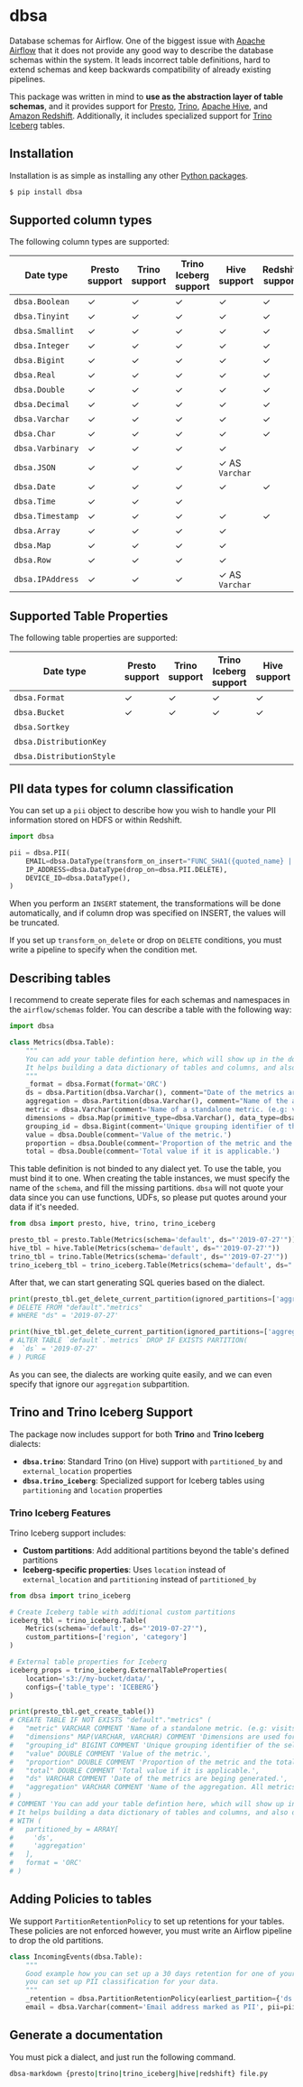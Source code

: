 # dbsa

Database schemas for Airflow. One of the biggest issue with [Apache Airflow](https://airflow.apache.org/index.html) that it does not provide any good way to describe the database schemas within the system. It leads incorrect table definitions, hard to extend schemas and keep backwards compatibility of already existing pipelines.

This package was written in mind to **use as the abstraction layer of table schemas**, and it provides support for [Presto](http://prestodb.github.io/), [Trino](https://trino.io/), [Apache Hive](https://hive.apache.org/), and [Amazon Redshift](https://aws.amazon.com/redshift/). Additionally, it includes specialized support for [Trino Iceberg](https://trino.io/docs/current/connector/iceberg.html) tables.

## Installation

Installation is as simple as installing any other [Python packages](https://www.python.org/).

```bash
$ pip install dbsa
```

## Supported column types

The following column types are supported:

| Date type        | Presto support | Trino support | Trino Iceberg support | Hive support   | Redshift support |
| ---------------- | -------------- | ------------- | --------------------- | -------------- | ---------------- |
| `dbsa.Boolean`   | ✓              | ✓             | ✓                     | ✓              | ✓                |
| `dbsa.Tinyint`   | ✓              | ✓             | ✓                     | ✓              | ✓                |
| `dbsa.Smallint`  | ✓              | ✓             | ✓                     | ✓              | ✓                |
| `dbsa.Integer`   | ✓              | ✓             | ✓                     | ✓              | ✓                |
| `dbsa.Bigint`    | ✓              | ✓             | ✓                     | ✓              | ✓                |
| `dbsa.Real`      | ✓              | ✓             | ✓                     | ✓              | ✓                |
| `dbsa.Double`    | ✓              | ✓             | ✓                     | ✓              | ✓                |
| `dbsa.Decimal`   | ✓              | ✓             | ✓                     | ✓              | ✓                |
| `dbsa.Varchar`   | ✓              | ✓             | ✓                     | ✓              | ✓                |
| `dbsa.Char`      | ✓              | ✓             | ✓                     | ✓              | ✓                |
| `dbsa.Varbinary` | ✓              | ✓             | ✓                     | ✓              |                  |
| `dbsa.JSON`      | ✓              | ✓             | ✓                     | ✓ AS `Varchar` |                  |
| `dbsa.Date`      | ✓              | ✓             | ✓                     | ✓              | ✓                |
| `dbsa.Time`      | ✓              | ✓             | ✓                     |                |                  |
| `dbsa.Timestamp` | ✓              | ✓             | ✓                     | ✓              | ✓                |
| `dbsa.Array`     | ✓              | ✓             | ✓                     | ✓              |                  |
| `dbsa.Map`       | ✓              | ✓             | ✓                     | ✓              |                  |
| `dbsa.Row`       | ✓              | ✓             | ✓                     | ✓              |                  |
| `dbsa.IPAddress` | ✓              | ✓             | ✓                     | ✓ AS `Varchar` |                  |


## Supported Table Properties

The following table properties are supported:

| Date type                | Presto support | Trino support | Trino Iceberg support | Hive support | Redshift support |
| ------------------------ | -------------- | ------------- | --------------------- | ------------ | ---------------- |
| `dbsa.Format`            | ✓              | ✓             | ✓                     | ✓            |                  |
| `dbsa.Bucket`            | ✓              | ✓             | ✓                     | ✓            |                  |
| `dbsa.Sortkey`           |                |               |                       |              | ✓                |
| `dbsa.DistributionKey`   |                |               |                       |              | ✓                |
| `dbsa.DistributionStyle` |                |               |                       |              | ✓                |

## PII data types for column classification

You can set up a `pii` object to describe how you wish to handle your PII information stored on HDFS or within Redshift.

```python
import dbsa

pii = dbsa.PII(
    EMAIL=dbsa.DataType(transform_on_insert="FUNC_SHA1({quoted_name} || CAST(created_at AS VARCHAR))"),
    IP_ADDRESS=dbsa.DataType(drop_on=dbsa.PII.DELETE),
    DEVICE_ID=dbsa.DataType(),
)
```

When you perform an `INSERT` statement, the transformations will be done automatically, and if column drop was specified on INSERT, the values will be truncated.

If you set up `transform_on_delete` or drop on `DELETE` conditions, you must write a pipeline to specify when the condition met.

## Describing tables

I recommend to create seperate files for each schemas and namespaces in the `airflow/schemas` folder. You can describe a table with the following way:

```python
import dbsa

class Metrics(dbsa.Table):
    """
    You can add your table defintion here, which will show up in the documentation automatically.
    It helps building a data dictionary of tables and columns, and also document your codebase.
    """
    _format = dbsa.Format(format='ORC')
    ds = dbsa.Partition(dbsa.Varchar(), comment="Date of the metrics are beging generated.")
    aggregation = dbsa.Partition(dbsa.Varchar(), comment="Name of the aggregation. All metrics within an aggregation are populated at the same time - however aggregations can land at different times!")
    metric = dbsa.Varchar(comment='Name of a standalone metric. (e.g: visits)')
    dimensions = dbsa.Map(primitive_type=dbsa.Varchar(), data_type=dbsa.Varchar(), comment='Dimensions are used for the calculations')
    grouping_id = dbsa.Bigint(comment='Unique grouping identifier of the selected dimensions.')
    value = dbsa.Double(comment='Value of the metric.')
    proportion = dbsa.Double(comment='Proportion of the metric and the total value if it is applicable.')
    total = dbsa.Double(comment='Total value if it is applicable.')
```

This table definition is not binded to any dialect yet. To use the table, you must bind it to one. When creating the table instances, we must specify the name of the `schema`, and fill the missing partitions. `dbsa` will not quote your data since you can use functions, UDFs, so please put quotes around your data if it's needed.

```python
from dbsa import presto, hive, trino, trino_iceberg

presto_tbl = presto.Table(Metrics(schema='default', ds="'2019-07-27'"))
hive_tbl = hive.Table(Metrics(schema='default', ds="'2019-07-27'"))
trino_tbl = trino.Table(Metrics(schema='default', ds="'2019-07-27'"))
trino_iceberg_tbl = trino_iceberg.Table(Metrics(schema='default', ds="'2019-07-27'"))
```

After that, we can start generating SQL queries based on the dialect.

```python
print(presto_tbl.get_delete_current_partition(ignored_partitions=['aggregation']))
# DELETE FROM "default"."metrics"
# WHERE "ds" = '2019-07-27'

print(hive_tbl.get_delete_current_partition(ignored_partitions=['aggregation']))
# ALTER TABLE `default`.`metrics` DROP IF EXISTS PARTITION(
#  `ds` = '2019-07-27'
# ) PURGE
```
As you can see, the dialects are working quite easily, and we can even specify that ignore our `aggregation` subpartition.

## Trino and Trino Iceberg Support

The package now includes support for both **Trino** and **Trino Iceberg** dialects:

- **`dbsa.trino`**: Standard Trino (on Hive) support with `partitioned_by` and `external_location` properties
- **`dbsa.trino_iceberg`**: Specialized support for Iceberg tables using `partitioning` and `location` properties

### Trino Iceberg Features

Trino Iceberg support includes:

- **Custom partitions**: Add additional partitions beyond the table's defined partitions
- **Iceberg-specific properties**: Uses `location` instead of `external_location` and `partitioning` instead of `partitioned_by`

```python
from dbsa import trino_iceberg

# Create Iceberg table with additional custom partitions
iceberg_tbl = trino_iceberg.Table(
    Metrics(schema='default', ds="'2019-07-27'"),
    custom_partitions=['region', 'category']
)

# External table properties for Iceberg
iceberg_props = trino_iceberg.ExternalTableProperties(
    location='s3://my-bucket/data/',
    configs={'table_type': 'ICEBERG'}
)
```

```python
print(presto_tbl.get_create_table())
# CREATE TABLE IF NOT EXISTS "default"."metrics" (
#   "metric" VARCHAR COMMENT 'Name of a standalone metric. (e.g: visits)',
#   "dimensions" MAP(VARCHAR, VARCHAR) COMMENT 'Dimensions are used for the calculations',
#   "grouping_id" BIGINT COMMENT 'Unique grouping identifier of the selected dimensions.',
#   "value" DOUBLE COMMENT 'Value of the metric.',
#   "proportion" DOUBLE COMMENT 'Proportion of the metric and the total value if it is applicable.',
#   "total" DOUBLE COMMENT 'Total value if it is applicable.',
#   "ds" VARCHAR COMMENT 'Date of the metrics are beging generated.',
#   "aggregation" VARCHAR COMMENT 'Name of the aggregation. All metrics within an aggregation are populated at the same time - however aggregations can land at different times!'
# )
# COMMENT 'You can add your table defintion here, which will show up in the documentation automatically.
# It helps building a data dictionary of tables and columns, and also document your codebase.'
# WITH (
#   partitioned_by = ARRAY[
#     'ds',
#     'aggregation'
#   ],
#   format = 'ORC'
# )
```

## Adding Policies to tables

We support `PartitionRetentionPolicy` to set up retentions for your tables. These policies are not enforced however, you must write an Airflow pipeline to drop the old partitions.

```python
class IncomingEvents(dbsa.Table):
    """
    Good example how you can set up a 30 days retention for one of your tables. Also, you can see how
    you can set up PII classification for your data.
    """
    _retention = dbsa.PartitionRetentionPolicy(earliest_partition={'ds': "'{{ macros.ds_add(ds, -30) }}'"})
    email = dbsa.Varchar(comment='Email address marked as PII', pii=pii.EMAIL)
```

## Generate a documentation

You must pick a dialect, and just run the following command.

```bash
dbsa-markdown {presto|trino|trino_iceberg|hive|redshift} file.py
```
